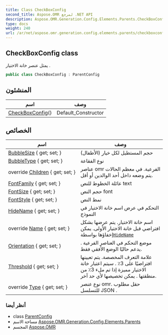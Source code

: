 ```yaml
---
title: Class CheckBoxConfig
second_title: Aspose.OMR لمرجع .NET API
description: Aspose.OMR.Generation.Config.Elements.Parents.CheckBoxConfig فصل. يمثل عنصر خانة الاختيار .
type: docs
weight: 240
url: /ar/net/aspose.omr.generation.config.elements.parents/checkboxconfig/
---
```

## CheckBoxConfig class

يمثل عنصر خانة الاختيار .

```csharp
public class CheckBoxConfig : ParentConfig
```

## المنشئون

| اسم | وصف |
| --- | --- |
| [CheckBoxConfig](checkboxconfig/)() | Default_Constructor |

## الخصائص

| اسم | وصف |
| --- | --- |
| [BubbleSize](../../aspose.omr.generation.config.elements.parents/checkboxconfig/bubblesize/) { get; set; } | حجم المستطيل لكل خيار (الأطفال) |
| [BubbleType](../../aspose.omr.generation.config.elements.parents/checkboxconfig/bubbletype/) { get; set; } | نوع الفقاعة |
| override [Children](../../aspose.omr.generation.config.elements.parents/checkboxconfig/children/) { get; set; } | عناصر omr الفرعية. في معظم الحالات يتم وضعه داخل أحد الوالدين أو أقل. |
| [FontFamily](../../aspose.omr.generation.config.elements.parents/checkboxconfig/fontfamily/) { get; set; } | عائلة الخطوط للنص text |
| [FontSize](../../aspose.omr.generation.config.elements.parents/checkboxconfig/fontsize/) { get; set; } | حجم النص font |
| [FontStyle](../../aspose.omr.generation.config.elements.parents/checkboxconfig/fontstyle/) { get; set; } | نمط النص |
| [HideName](../../aspose.omr.generation.config.elements.parents/checkboxconfig/hidename/) { get; set; } | التحكم في عرض اسم خانة الاختيار في النموذج |
| override [Name](../../aspose.omr.generation.config.elements.parents/checkboxconfig/name/) { get; set; } | اسم خانة الاختيار. يتم عرضها بشكل افتراضي قبل خانة الاختيار الأولى. يمكن إخفاؤها بواسطة[`HideName`](./hidename/) |
| [Orientation](../../aspose.omr.generation.config.elements.parents/checkboxconfig/orientation/) { get; set; } | موضع التحكم في العناصر الفرعية . يدعم حاليًا الوضع الأفقي فقط. |
| [Threshold](../../aspose.omr.generation.config.elements.parents/checkboxconfig/threshold/) { get; set; } | علامة التعرف المخصصة. يتم تعيينها افتراضيًا على 3٪ . سيتم اعتبار خانة الاختيار مميزة إذا تم ملء 3٪ من منطقتها . يمكن تخصيصها لأي حد آخر. |
| override [Type](../../aspose.omr.generation.config.elements.parents/checkboxconfig/type/) { get; set; } | نوع عنصر omr. حقل مطلوب للتسلسل JSON . |

### أنظر أيضا

* class [ParentConfig](../../aspose.omr.generation.config/parentconfig/)
* مساحة الاسم [Aspose.OMR.Generation.Config.Elements.Parents](../../aspose.omr.generation.config.elements.parents/)
* المجسم [Aspose.OMR](../../)


